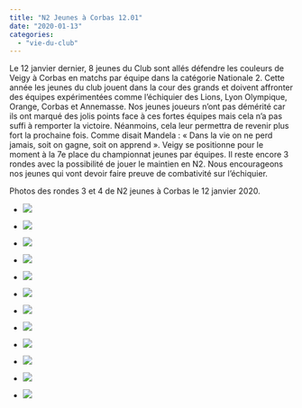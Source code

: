 ```yaml
---
title: "N2 Jeunes à Corbas 12.01"
date: "2020-01-13"
categories: 
  - "vie-du-club"
---
```


Le 12 janvier dernier, 8 jeunes du Club sont allés défendre les couleurs de Veigy à Corbas en matchs par équipe dans la catégorie Nationale 2. Cette année les jeunes du club jouent dans la cour des grands et doivent affronter des équipes expérimentées comme l’échiquier des Lions, Lyon Olympique, Orange, Corbas et Annemasse. Nos jeunes joueurs n’ont pas démérité car ils ont marqué des jolis points face à ces fortes équipes mais cela n’a pas suffi à remporter la victoire. Néanmoins, cela leur permettra de revenir plus fort la prochaine fois. Comme disait Mandela : « Dans la vie on ne perd jamais, soit on gagne, soit on apprend ». Veigy se positionne pour le moment à la 7e place du championnat jeunes par équipes. Il reste encore 3 rondes avec la possibilité de jouer le maintien en N2. Nous encourageons nos jeunes qui vont devoir faire preuve de combativité sur l’échiquier.

Photos des rondes 3 et 4 de N2 jeunes à Corbas le 12 janvier 2020.

- ![](https://echecs-veigy.fr/wp-content/uploads/2020/01/IMG_4624-la.jpg)
    
- ![](https://echecs-veigy.fr/wp-content/uploads/2020/01/IMG_4633-la.jpg)
    
- ![](https://echecs-veigy.fr/wp-content/uploads/2020/01/IMG_4635-la.jpg)
    
- ![](https://echecs-veigy.fr/wp-content/uploads/2020/01/IMG_4636-la.jpg)
    
- ![](https://echecs-veigy.fr/wp-content/uploads/2020/01/IMG_4637-la.jpg)
    
- ![](https://echecs-veigy.fr/wp-content/uploads/2020/01/IMG_4638-la.jpg)
    
- ![](https://echecs-veigy.fr/wp-content/uploads/2020/01/IMG_4640-la.jpg)
    
- ![](https://echecs-veigy.fr/wp-content/uploads/2020/01/IMG_4673-la.jpg)
    
- ![](https://echecs-veigy.fr/wp-content/uploads/2020/01/IMG_4674-la.jpg)
    
- ![](https://echecs-veigy.fr/wp-content/uploads/2020/01/IMG_4675-la.jpg)
    
- ![](https://echecs-veigy.fr/wp-content/uploads/2020/01/IMG_4687-la.jpg)
    
- ![](https://echecs-veigy.fr/wp-content/uploads/2020/01/IMG_4698-la.jpg)
